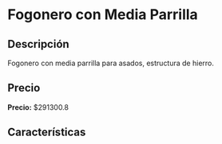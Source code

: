 # Fogonero con Media Parrilla

## Descripción

Fogonero con media parrilla para asados, estructura de hierro.

## Precio

**Precio:** $291300.8

## Características


